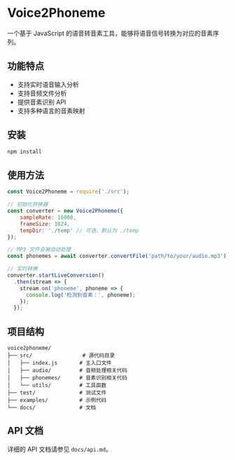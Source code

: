 # Voice2Phoneme

一个基于 JavaScript 的语音转音素工具，能够将语音信号转换为对应的音素序列。

## 功能特点

- 支持实时语音输入分析
- 支持音频文件分析
- 提供音素识别 API
- 支持多种语言的音素映射

## 安装

```bash
npm install
```

## 使用方法

```javascript
const Voice2Phoneme = require('./src');

// 初始化转换器
const converter = new Voice2Phoneme({
    sampleRate: 16000,
    frameSize: 1024,
    tempDir: './temp' // 可选，默认为 ./temp
});

// MP3 文件会被自动处理
const phonemes = await converter.convertFile('path/to/your/audio.mp3');

// 实时转换
converter.startLiveConversion()
  .then(stream => {
    stream.on('phoneme', phoneme => {
      console.log('检测到音素：', phoneme);
    });
  });
```

## 项目结构

```
voice2phoneme/
├── src/                # 源代码目录
│   ├── index.js       # 主入口文件
│   ├── audio/         # 音频处理相关代码
│   ├── phonemes/      # 音素识别相关代码
│   └── utils/         # 工具函数
├── test/              # 测试文件
├── examples/          # 示例代码
└── docs/              # 文档
```

## API 文档

详细的 API 文档请参见 `docs/api.md`。
